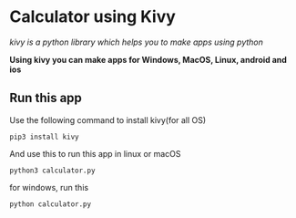 # Calculator using Kivy

*kivy is a python library which helps you to make apps using python*

**Using kivy you can make apps for Windows, MacOS, Linux, android and ios**

## **Run this app**

Use the following command to install kivy(for all OS)

```
pip3 install kivy
```

And use this to run this app in linux or macOS

```
python3 calculator.py
```

for windows, run this

```
python calculator.py
```
